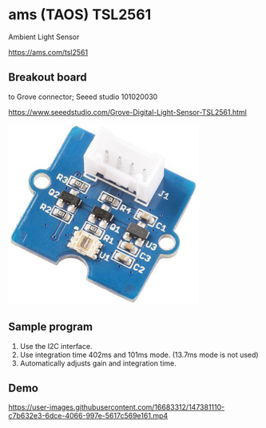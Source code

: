 # ams (TAOS) TSL2561

Ambient Light Sensor

https://ams.com/tsl2561


## Breakout board

to Grove connector; Seeed studio 101020030

https://www.seeedstudio.com/Grove-Digital-Light-Sensor-TSL2561.html

<img src="https://github.com/mrubyc/devkit02/raw/main/samples/TSL2561_AmbientLigit/img/101020030.jpg">



## Sample program

1. Use the I2C interface.
2. Use integration time 402ms and 101ms mode. (13.7ms mode is not used)
3. Automatically adjusts gain and integration time.


## Demo

https://user-images.githubusercontent.com/16683312/147381110-c7b632e3-6dce-4066-997e-5617c569e161.mp4
